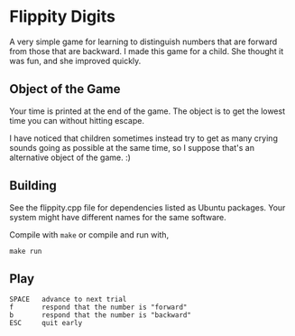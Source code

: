 # Flippity Digits

A very simple game for learning to distinguish numbers that are
forward from those that are backward.  I made this game for a child.
She thought it was fun, and she improved quickly.

## Object of the Game

Your time is printed at the end of the game.  The object is to get the
lowest time you can without hitting escape.

I have noticed that children sometimes instead try to get as many
crying sounds going as possible at the same time, so I suppose that's
an alternative object of the game.  :)

## Building

See the flippity.cpp file for dependencies listed as Ubuntu packages.
Your system might have different names for the same software.

Compile with `make` or compile and run with,

    make run

## Play

    SPACE	advance to next trial
    f		respond that the number is "forward"
    b		respond that the number is "backward"
    ESC		quit early
